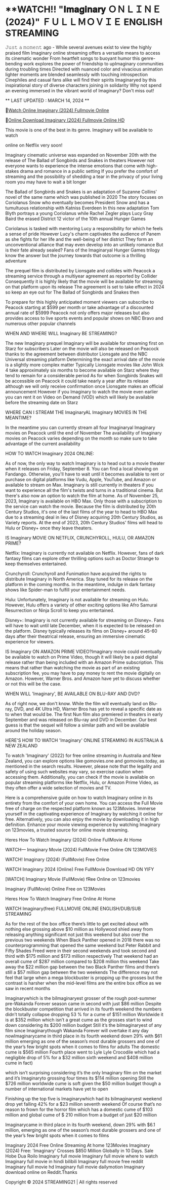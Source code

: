 # **WATCH!! "𝐈𝐦𝐚𝐠𝐢𝐧𝐚𝐫𝐲 ＯＮＬＩＮＥ (2024)" ＦＵＬＬＭＯＶＩＥ ENGLISH STREAMING



𝙹𝚞𝚜𝚝 𝚊 𝚖𝚘𝚖𝚎𝚗𝚝 ago - While several avenues exist to view the highly praised film Imaginary online streaming offers a versatile means to access its cinematic wonder From heartfelt songs to buoyant humor this genre-bending work explores the power of friendship to upImaginary communities during troubling times Directed with nuanced color and vivacious animation lighter moments are blended seamlessly with touching introspection Cinephiles and casual fans alike will find their spirits Imaginaryed by this inspirational story of diverse characters joining in solidarity Why not spend an evening immersed in the vibrant world of Imaginary? Don't miss out!

** LAST UPDATED : MARCH 14, 2024 **


🔴[Watch Online Imaginary (2024) Fullmovie Online](https://xs21.siriusmov21.xyz:443/movie/1125311)

🔴[Online Download Imaginary (2024) Fullmovie Online HD](https://xs21.siriusmov21.xyz:443/movie/1125311)



This movie is one of the best in its genre. Imaginary will be available to watch

online on Netflix very soon!

Imaginary cinematic universe was expanded on November 20th with the release of The Ballad of Songbirds and Snakes in theaters However not everyone wants to experience the intense emotions that come with high-stakes drama and romance in a public setting If you prefer the comfort of streaming and the possibility of shedding a tear in the privacy of your living room you may have to wait a bit longer

The Ballad of Songbirds and Snakes is an adaptation of Suzanne Collins' novel of the same name which was published in 2020 The story focuses on Coriolanus Snow who eventually becomes President Snow and has a tumultuous relationship with Katniss Everdeen In this new adaptation Tom Blyth portrays a young Coriolanus while Rachel Zegler plays Lucy Gray Baird the erased District 12 victor of the 10th annual Hunger Games

Coriolanus is tasked with mentoring Lucy a responsibility for which he feels a sense of pride However Lucy's charm captivates the audience of Panem as she fights for her life and the well-being of her district They form an unconventional alliance that may even develop into an unlikely romance But is their fate already sealed? Fans of the Imaginaryal Hunger Games trilogy know the answer but the journey towards that outcome is a thrilling adventure

The prequel film is distributed by Lionsgate and collides with Peacock a streaming service through a multiyear agreement as reported by Collider Consequently it is highly likely that the movie will be available for streaming on that platform upon its release The agreement is set to take effect in 2024 so keep an eye out for The Ballad of Songbirds and Snakes then

To prepare for this highly anticipated moment viewers can subscribe to Peacock starting at $599 per month or take advantage of a discounted annual rate of $5999 Peacock not only offers major releases but also provides access to live sports events and popular shows on NBC Bravo and numerous other popular channels

WHEN AND WHERE WILL Imaginary BE STREAMING?

The new Imaginary prequel Imaginary will be available for streaming first on Starz for subscribers Later on the movie will also be released on Peacock thanks to the agreement between distributor Lionsgate and the NBC Universal streaming platform Determining the exact arrival date of the movie is a slightly more complex matter Typically Lionsgate movies like John Wick 4 take approximately six months to become available on Starz where they tend to remain for a considerable period As for when Songbirds Snakes will be accessible on Peacock it could take nearly a year after its release although we will only receive confirmation once Lionsgate makes an official announcement However if you Imaginary to watch the movie even earlier you can rent it on Video on Demand (VOD) which will likely be available before the streaming date on Starz

WHERE CAN I STREAM THE ImaginaryAL Imaginary MOVIES IN THE MEANTIME?

In the meantime you can currently stream all four Imaginaryal Imaginary movies on Peacock until the end of November The availability of Imaginary movies on Peacock varies depending on the month so make sure to take advantage of the current availability

HOW TO WATCH Imaginary 2024 ONLINE:

As of now, the only way to watch Imaginary is to head out to a movie theater when it releases on Friday, September 8. You can find a local showing on Fandango. Otherwise, you'll have to wait until it becomes available to rent or purchase on digital platforms like Vudu, Apple, YouTube, and Amazon or available to stream on Max. Imaginary is still currently in theaters if you want to experience all the film's twists and turns in a traditional cinema. But there's also now an option to watch the film at home. As of November 25, 2023, Imaginary is available on HBO Max. Only those with a subscription to the service can watch the movie. Because the film is distributed by 20th Century Studios, it's one of the last films of the year to head to HBO Max due to a streaming deal in lieu of Disney acquiring 20th Century Studios, as Variety reports. At the end of 2023, 20th Century Studios' films will head to Hulu or Disney+ once they leave theaters.

IS Imaginary MOVIE ON NETFLIX, CRUNCHYROLL, HULU, OR AMAZON PRIME?

Netflix: Imaginary is currently not available on Netflix. However, fans of dark fantasy films can explore other thrilling options such as Doctor Strange to keep themselves entertained.

Crunchyroll: Crunchyroll and Funimation have acquired the rights to distribute Imaginary in North America. Stay tuned for its release on the platform in the coming months. In the meantime, indulge in dark fantasy shows like Spider-man to fulfill your entertainment needs.

Hulu: Unfortunately, Imaginary is not available for streaming on Hulu. However, Hulu offers a variety of other exciting options like Afro Samurai Resurrection or Ninja Scroll to keep you entertained.

Disney+: Imaginary is not currently available for streaming on Disney+. Fans will have to wait until late December, when it is expected to be released on the platform. Disney typically releases its films on Disney+ around 45-60 days after their theatrical release, ensuring an immersive cinematic experience for viewers.

IS Imaginary ON AMAZON PRIME VIDEO?Imaginary movie could eventually be available to watch on Prime Video, though it will likely be a paid digital release rather than being included with an Amazon Prime subscription. This means that rather than watching the movie as part of an existing subscription fee, you may have to pay money to rent the movie digitally on Amazon. However, Warner Bros. and Amazon have yet to discuss whether or not this will be the case.

WHEN WILL 'Imaginary', BE AVAILABLE ON BLU-RAY AND DVD?

As of right now, we don't know. While the film will eventually land on Blu-ray, DVD, and 4K Ultra HD, Warner Bros has yet to reveal a specific date as to when that would be. The first Nun film also premiered in theaters in early September and was released on Blu-ray and DVD in December. Our best guess is that the sequel will follow a similar path and will be available around the holiday season.

HERE'S HOW TO WATCH 'Imaginary' ONLINE STREAMING IN AUSTRALIA & NEW ZEALAND

To watch 'Imaginary' (2022) for free online streaming in Australia and New Zealand, you can explore options like gomovies.one and gomovies.today, as mentioned in the search results. However, please note that the legality and safety of using such websites may vary, so exercise caution when accessing them. Additionally, you can check if the movie is available on popular streaming platforms like Netflix, Hulu, or Amazon Prime Video, as they often offer a wide selection of movies and TV.

Here is a comprehensive guide on how to watch Imaginary online in its entirety from the comfort of your own home. You can access the Full Movie free of charge on the respected platform known as 123Movies. Immerse yourself in the captivating experience of Imaginary by watching it online for free. Alternatively, you can also enjoy the movie by downloading it in high definition. Enhance your movie viewing experience by watching Imaginary on 123movies, a trusted source for online movie streaming.

Heres How To Watch Imaginary (2024) Online FullMovie At Home

WATCH— Imaginary Movie (2024) FullMovie Free Online ON 123MOVIES

WATCH! Imaginary (2024) (FullMovie) Free Online

WATCH Imaginary 2024 (Online) Free FullMovie Download HD ON YIFY

[WATCH] Imaginary Movie (FullMovie) fRee Online on 123movies

Imaginary (FullMovie) Online Free on 123Movies

Heres How To Watch Imaginary Free Online At Home

WATCH Imaginary(free) FULLMOVIE ONLINE ENGLISH/DUB/SUB STREAMING

As for the rest of the box office there’s little to get excited about with nothing else grossing above $10 million as Hollywood shied away from releasing anything significant not just this weekend but also over the previous two weekends When Black Panther opened in 2018 there was no counterprogramming that opened the same weekend but Peter Rabbit and Fifty Shades Freed were in their second weekends and took second and third with $175 million and $173 million respectively That weekend had an overall cume of $287 million compared to $208 million this weekend Take away the $22 million gap between the two Black Panther films and there’s still a $57 million gap between the two weekends The difference may not feel that large when a mega blockbuster is propping up the grosses but the contrast is harsher when the mid-level films are the entire box office as we saw in recent months

Imaginarywhich is the biImaginaryest grosser of the rough post-summer pre-Wakanda Forever season came in second with just $86 million Despite the blockbuster competition that arrived in its fourth weekend the numbers didn’t totally collapse dropping 53 % for a cume of $151 million Worldwide it is at $352 million which isn’t a great cume as the grosses start to wind down considering its $200 million budget Still it’s the biImaginaryest of any film since Imaginarythough Wakanda Forever will overtake it any day nowImaginarycame in third place in its fourth weekend down 29% with $61 million emerging as one of the season’s most durable grossers and one of the year’s few bright spots when it comes to films for adults The domestic cume is $565 million Fourth place went to Lyle Lyle Crocodile which had a negligible drop of 5% for a $32 million sixth weekend and $408 million cume in fact)

which isn’t surprising considering it’s the only Imaginary film on the market and it’s Imaginaryto grossing four times its $114 million opening Still the $726 million worldwide cume is soft given the $50 million budget though a number of international markets have yet to open

Finishing up the top five is Imaginarywhich had its biImaginaryest weekend drop yet falling 42% for a $23 million seventh weekend Of course that’s no reason to frown for the horror film which has a domestic cume of $103 million and global cume of $ 210 million from a budget of just $20 million

Imaginarycame in third place in its fourth weekend, down 29% with $6.1 million, emerging as one of the season’s most durable grossers and one of the year’s few bright spots when it comes to films

Imaginary 2024 Free Online Streaming At home 123Movies Imaginary (2024) Free: 'Imaginary' Crosses $850 Million Globally in 10 Days. Sale Hobe Dua Roilo Imaginary full movie Imaginary full movie where to watch Imaginary full movie in hindi bilibili Imaginary full movie free reddit Imaginary full movie hd Imaginary full movie dailymotion Imaginary download online on Reddit.Thanks

Copyright © 2024 STREAMING21 | All rights reserved

